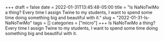 +++draft = falsedate = 2022-01-31T13:45:48-05:00title = "Is NaNoTwiMo a thing? Every time I assign Twine to my students, I want to spend some time doing something big and beautiful with it."slug = "2022-01-31-Is-NaNoTwiMo"tags = []categories = ["micro"]+++Is NaNoTwiMo a thing? Every time I assign Twine to my students, I want to spend some time doing something big and beautiful with it.
